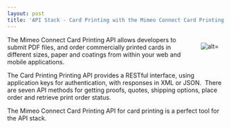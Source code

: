 ```yaml
---
layout: post
title: 'API Stack - Card Printing with the Mimeo Connect Card Printing API'
---
```

<p><img style="padding: 15px;" src="http://kinlane-productions.s3.amazonaws.com/mimeo/card-sample-image.png" alt=" alt=" align="right" />The Mimeo Connect Card Printing API allows developers to submit PDF files, and order commercially printed cards in different sizes, paper and coatings from within your web and mobile applications.</p>
<p>The Card Printing Printing API provides a RESTful interface, using application keys for authentication, with responses in XML or JSON. &nbsp;There are seven API methods for getting proofs, quotes, shipping options, place order and retrieve print order status.</p>
<p>The Mimeo Connect Card Printing API for card printing is a perfect tool for the API stack.</p>